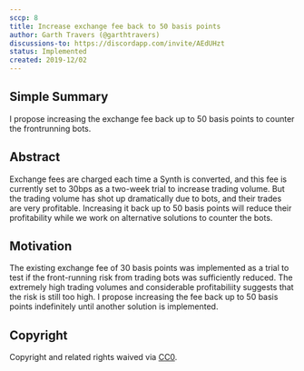 ```yaml
---
sccp: 8
title: Increase exchange fee back to 50 basis points 
author: Garth Travers (@garthtravers)
discussions-to: https://discordapp.com/invite/AEdUHzt
status: Implemented
created: 2019-12/02
---
```


## Simple Summary
<!--"If you can't explain it simply, you don't understand it well enough." Provide a simplified and layman-accessible explanation of the SCCP.-->
I propose increasing the exchange fee back up to 50 basis points to counter the frontrunning bots. 

## Abstract
<!--A short (~200 word) description of the variable change proposed.-->
Exchange fees are charged each time a Synth is converted, and this fee is currently set to 30bps as a two-week trial to increase trading volume. But the trading volume has shot up dramatically due to bots, and their trades are very profitable. Increasing it back up to 50 basis points will reduce their profitability while we work on alternative solutions to counter the bots. 

## Motivation
<!--The motivation is critical for SCCPs that want to update variables within Synthetix. It should clearly explain why the existing variable is not incentive aligned. SCCP submissions without sufficient motivation may be rejected outright.-->
The existing exchange fee of 30 basis points was implemented as a trial to test if the front-running risk from trading bots was sufficiently reduced. The extremely high trading volumes and considerable profitabiliity suggests that the risk is still too high. I propose increasing the fee back up to 50 basis points indefinitely until another solution is implemented. 

## Copyright
Copyright and related rights waived via [CC0](https://creativecommons.org/publicdomain/zero/1.0/).
